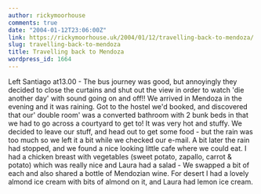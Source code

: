 ```yaml
---
author: rickymoorhouse
comments: true
date: "2004-01-12T23:06:00Z"
link: https://rickymoorhouse.uk/2004/01/12/travelling-back-to-mendoza/
slug: travelling-back-to-mendoza
title: Travelling back to Mendoza
wordpress_id: 1664
---
```


Left Santiago at13.00 - The bus journey was good, but annoyingly they decided to close the curtains and shut out the view in order to watch 'die another day' with sound going on and off!! We arrived in Mendoza in the evening and it was raining. Got to the hostel we'd booked, and discovered that our' double room' was a converted bathroom with 2 bunk beds in that we had to go across a courtyard to get to! It was very hot and stuffy. We decided to leave our stuff, and head out to get some food - but the rain was too much so we left it a bit while we checked our e-mail. A bit later the rain had stopped, and we found a nice looking little cafe where we could eat. I had a chicken breast with vegetables (sweet potato, zapallo, carrot & potato) which was really nice and Laura had a salad - We swapped a bit of each and also shared a bottle of Mendozian wine. For desert I had a lovely almond ice cream with bits of almond on it, and Laura had lemon ice cream.
